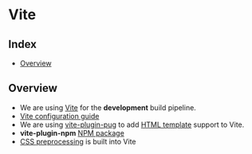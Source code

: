 # Vite <!-- omit from toc -->

## Index <!-- omit from toc -->

- [Overview](#overview)

## Overview

- We are using [Vite][1] for the **development** build pipeline.
- [Vite configuration guide][2]
- We are using [vite-plugin-pug][3] to add [HTML template][5] support to Vite.
- **vite-plugin-npm** [NPM package][4]
- [CSS preprocessing][6] is built into Vite

[1]: https://vitejs.dev/guide/
[2]: https://vitejs.dev/config/
[3]: https://github.com/SubZtep/vite-plugin-pug
[4]: https://www.npmjs.com/package/vite-plugin-pug?activeTab=readme
[5]: ./html-templates.md
[6]: https://vitejs.dev/guide/features.html#css-pre-processors

<!--
Alternative Vite plugins
[5]: https://github.com/TheSeally/vite-plugin-pug-transformer
[6]: https://github.com/vituum/vite-plugin-pug
-->
